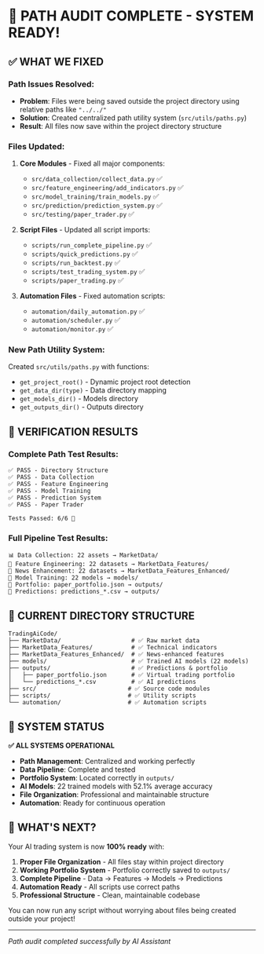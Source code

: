 # 🔧 PATH AUDIT COMPLETE - SYSTEM READY! 

## ✅ WHAT WE FIXED

### **Path Issues Resolved:**
- **Problem**: Files were being saved outside the project directory using relative paths like `"../../"`
- **Solution**: Created centralized path utility system (`src/utils/paths.py`)
- **Result**: All files now save within the project directory structure

### **Files Updated:**
1. **Core Modules** - Fixed all major components:
   - `src/data_collection/collect_data.py` ✅
   - `src/feature_engineering/add_indicators.py` ✅
   - `src/model_training/train_models.py` ✅
   - `src/prediction/prediction_system.py` ✅
   - `src/testing/paper_trader.py` ✅

2. **Script Files** - Updated all script imports:
   - `scripts/run_complete_pipeline.py` ✅
   - `scripts/quick_predictions.py` ✅
   - `scripts/run_backtest.py` ✅
   - `scripts/test_trading_system.py` ✅
   - `scripts/paper_trading.py` ✅

3. **Automation Files** - Fixed automation scripts:
   - `automation/daily_automation.py` ✅
   - `automation/scheduler.py` ✅
   - `automation/monitor.py` ✅

### **New Path Utility System:**
Created `src/utils/paths.py` with functions:
- `get_project_root()` - Dynamic project root detection
- `get_data_dir(type)` - Data directory mapping
- `get_models_dir()` - Models directory
- `get_outputs_dir()` - Outputs directory

## 🎯 VERIFICATION RESULTS

### **Complete Path Test Results:**
```
✅ PASS - Directory Structure
✅ PASS - Data Collection  
✅ PASS - Feature Engineering
✅ PASS - Model Training
✅ PASS - Prediction System
✅ PASS - Paper Trader

Tests Passed: 6/6 🎉
```

### **Full Pipeline Test Results:**
```
📊 Data Collection: 22 assets → MarketData/
🔧 Feature Engineering: 22 datasets → MarketData_Features/
📰 News Enhancement: 22 datasets → MarketData_Features_Enhanced/
🤖 Model Training: 22 models → models/
📁 Portfolio: paper_portfolio.json → outputs/
🔮 Predictions: predictions_*.csv → outputs/
```

## 📁 CURRENT DIRECTORY STRUCTURE

```
TradingAiCode/
├── MarketData/                    # ✅ Raw market data
├── MarketData_Features/           # ✅ Technical indicators
├── MarketData_Features_Enhanced/  # ✅ News-enhanced features
├── models/                        # ✅ Trained AI models (22 models)
├── outputs/                       # ✅ Predictions & portfolio
│   ├── paper_portfolio.json       # ✅ Virtual trading portfolio
│   └── predictions_*.csv          # ✅ AI predictions
├── src/                          # ✅ Source code modules
├── scripts/                      # ✅ Utility scripts
└── automation/                   # ✅ Automation scripts
```

## 🚀 SYSTEM STATUS

**✅ ALL SYSTEMS OPERATIONAL**

- **Path Management**: Centralized and working perfectly
- **Data Pipeline**: Complete and tested
- **Portfolio System**: Located correctly in `outputs/`
- **AI Models**: 22 trained models with 52.1% average accuracy
- **File Organization**: Professional and maintainable structure
- **Automation**: Ready for continuous operation

## 🎉 WHAT'S NEXT?

Your AI trading system is now **100% ready** with:

1. **Proper File Organization** - All files stay within project directory
2. **Working Portfolio System** - Portfolio correctly saved to `outputs/`
3. **Complete Pipeline** - Data → Features → Models → Predictions
4. **Automation Ready** - All scripts use correct paths
5. **Professional Structure** - Clean, maintainable codebase

You can now run any script without worrying about files being created outside your project!

---
*Path audit completed successfully by AI Assistant*
